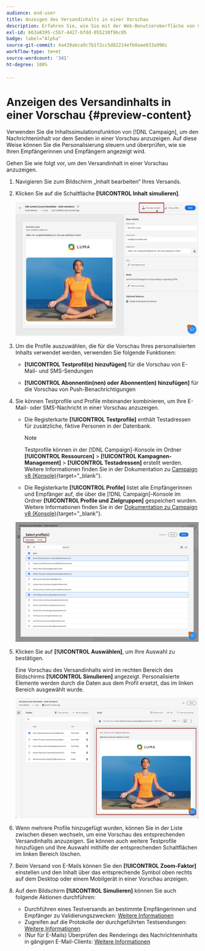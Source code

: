 ```yaml
---
audience: end-user
title: Anzeigen des Versandinhalts in einer Vorschau
description: Erfahren Sie, wie Sie mit der Web-Benutzeroberfläche von Campaign den Versandinhalt in einer Vorschau anzeigen können.
exl-id: 663a8395-c5b7-4427-bfdd-055230f9bc05
badge: label="Alpha"
source-git-commit: 4a439abca9c7b1f2cc5d82214efb0aae033a996c
workflow-type: tm+mt
source-wordcount: '341'
ht-degree: 100%

---
```



# Anzeigen des Versandinhalts in einer Vorschau {#preview-content}

Verwenden Sie die Inhaltssimulationsfunktion von [!DNL Campaign], um den Nachrichteninhalt vor dem Senden in einer Vorschau anzuzeigen. Auf diese Weise können Sie die Personalisierung steuern und überprüfen, wie sie Ihren Empfängerinnen und Empfängern angezeigt wird.

Gehen Sie wie folgt vor, um den Versandinhalt in einer Vorschau anzuzeigen.

1. Navigieren Sie zum Bildschirm „Inhalt bearbeiten“ Ihres Versands.

   <!--email [Edit content](../content/edit-content.md) screen or to the [Email Designer](../content/get-started-email-designer.md).-->

1. Klicken Sie auf die Schaltfläche **[!UICONTROL Inhalt simulieren]**.

   ![](assets/simulate-button.png)

1. Um die Profile auszuwählen, die für die Vorschau Ihres personalisierten Inhalts verwendet werden, verwenden Sie folgende Funktionen:

   * **[!UICONTROL Testprofil(e) hinzufügen]** für die Vorschau von E-Mail- und SMS-Sendungen

   * **[!UICONTROL Abonnentin(nen) oder Abonnent(en) hinzufügen]** für die Vorschau von Push-Benachrichtigungen

1. Sie können Testprofile und Profile miteinander kombinieren, um Ihre E-Mail- oder SMS-Nachricht in einer Vorschau anzuzeigen.

   * Die Registerkarte **[!UICONTROL Testprofile]** enthält Testadressen für zusätzliche, fiktive Personen in der Datenbank.

     >[!NOTE]
     >
     >Testprofile können in der [!DNL Campaign]-Konsole im Ordner **[!UICONTROL Ressourcen]** > **[!UICONTROL Kampagnen-Management]** > **[!UICONTROL Testadressen]** erstellt werden. Weitere Informationen finden Sie in der Dokumentation zu [Campaign v8 (Konsole)](https://experienceleague.adobe.com/docs/campaign/campaign-v8/audience/add-profiles/test-profiles.html?lang=de){target="_blank"}.

   * Die Registerkarte **[!UICONTROL Profile]** listet alle Empfängerinnen und Empfänger auf, die über die [!DNL Campaign]-Konsole im Ordner **[!UICONTROL Profile und Zielgruppen]** gespeichert wurden. Weitere Informationen finden Sie in der [Dokumentation zu Campaign v8 (Konsole)](https://experienceleague.adobe.com/docs/campaign/campaign-v8/audience/view-profiles.html?lang=de){target="_blank"}.

   ![](assets/simulate-select-profiles.png)

1. Klicken Sie auf **[!UICONTROL Auswählen]**, um Ihre Auswahl zu bestätigen.

   Eine Vorschau des Versandinhalts wird im rechten Bereich des Bildschirms **[!UICONTROL Simulieren]** angezeigt. Personalisierte Elemente werden durch die Daten aus dem Profil ersetzt, das im linken Bereich ausgewählt wurde.

   ![](assets/simulate-preview.png)

1. Wenn mehrere Profile hinzugefügt wurden, können Sie in der Liste zwischen diesen wechseln, um eine Vorschau des entsprechenden Versandinhalts anzuzeigen. Sie können auch weitere Testprofile hinzufügen und Ihre Auswahl mithilfe der entsprechenden Schaltflächen im linken Bereich löschen.

1. Beim Versand von E-Mails können Sie den **[!UICONTROL Zoom-Faktor]** einstellen und den Inhalt über das entsprechende Symbol oben rechts auf dem Desktop oder einem Mobilgerät in einer Vorschau anzeigen.

1. Auf dem Bildschirm **[!UICONTROL Simulieren]** können Sie auch folgende Aktionen durchführen:
   * Durchführen eines Testversands an bestimmte Empfängerinnen und Empfänger zu Validierungszwecken: [Weitere Informationen](test-deliveries.md)
   * Zugreifen auf die Protokolle der durchgeführten Testsendungen: [Weitere Informationen](test-deliveries.md#access-proofs)
   * (Nur für E-Mails) Überprüfen des Renderings des Nachrichteninhalts in gängigen E-Mail-Clients: [Weitere Informationen](email-rendering.md)



